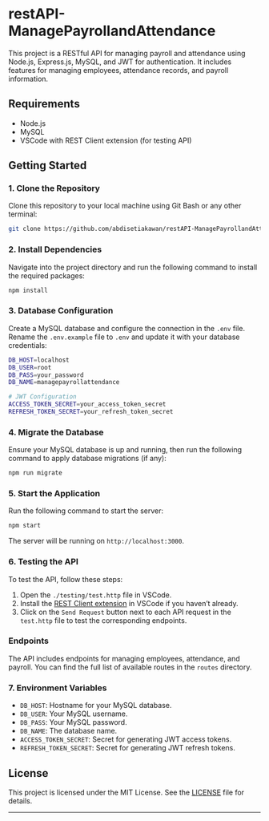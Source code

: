 
# restAPI-ManagePayrollandAttendance

This project is a RESTful API for managing payroll and attendance using Node.js, Express.js, MySQL, and JWT for authentication. It includes features for managing employees, attendance records, and payroll information.

## Requirements

- Node.js
- MySQL
- VSCode with REST Client extension (for testing API)

## Getting Started

### 1. Clone the Repository

Clone this repository to your local machine using Git Bash or any other terminal:

```bash
git clone https://github.com/abdisetiakawan/restAPI-ManagePayrollandAttendance
```

### 2. Install Dependencies

Navigate into the project directory and run the following command to install the required packages:

```bash
npm install
```

### 3. Database Configuration

Create a MySQL database and configure the connection in the `.env` file. Rename the `.env.example` file to `.env` and update it with your database credentials:

```bash
DB_HOST=localhost
DB_USER=root
DB_PASS=your_password
DB_NAME=managepayrollattendance

# JWT Configuration
ACCESS_TOKEN_SECRET=your_access_token_secret
REFRESH_TOKEN_SECRET=your_refresh_token_secret
```

### 4. Migrate the Database

Ensure your MySQL database is up and running, then run the following command to apply database migrations (if any):

```bash
npm run migrate
```

### 5. Start the Application

Run the following command to start the server:

```bash
npm start
```

The server will be running on `http://localhost:3000`.

### 6. Testing the API

To test the API, follow these steps:

1. Open the `./testing/test.http` file in VSCode.
2. Install the [REST Client extension](https://marketplace.visualstudio.com/items?itemName=humao.rest-client) in VSCode if you haven’t already.
3. Click on the `Send Request` button next to each API request in the `test.http` file to test the corresponding endpoints.

### Endpoints

The API includes endpoints for managing employees, attendance, and payroll. You can find the full list of available routes in the `routes` directory.

### 7. Environment Variables

- `DB_HOST`: Hostname for your MySQL database.
- `DB_USER`: Your MySQL username.
- `DB_PASS`: Your MySQL password.
- `DB_NAME`: The database name.
- `ACCESS_TOKEN_SECRET`: Secret for generating JWT access tokens.
- `REFRESH_TOKEN_SECRET`: Secret for generating JWT refresh tokens.

## License

This project is licensed under the MIT License. See the [LICENSE](LICENSE) file for details.

---
